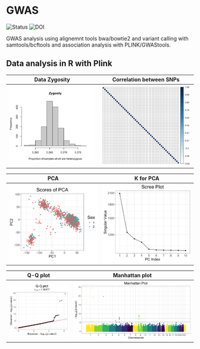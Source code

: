 # GWAS

![Status](https://img.shields.io/badge/status-alpha-red)
![DOI](https://img.shields.io/badge/DOI-in__progress-blue)

GWAS analysis using alignemnt tools bwa/bowtie2  and variant calling with samtools/bcftools and association analysis with PLINK/GWAStools.

## Data analysis in R with Plink
Data Zygosity            |  Correlation between SNPs
:-------------------------:|:-------------------------:
![](https://github.com/hasanwraeth/GWAS/blob/main/Rplot02.png)  |  ![](https://github.com/hasanwraeth/GWAS/blob/main/Rplot05.png)

PCA           |  K for PCA
:-------------------------:|:-------------------------:
![](https://github.com/hasanwraeth/GWAS/blob/main/Rplot04.png)  |  ![](https://github.com/hasanwraeth/GWAS/blob/main/Rplot03.png)

Q-Q plot           |  Manhattan plot
:-------------------------:|:-------------------------:
![](https://github.com/hasanwraeth/GWAS/blob/main/Rplot01.png)  |  ![](https://github.com/hasanwraeth/GWAS/blob/main/Rplot.png)
